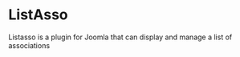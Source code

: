 ListAsso
========

Listasso is a plugin for Joomla that can display and manage a list of associations
